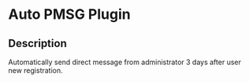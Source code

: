 # Auto PMSG Plugin

## Description
Automatically send direct message from administrator 3 days after user new registration.
